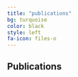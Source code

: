 ```yaml
---
title: "publications"
bg: turquoise
color: black
style: left
fa-icon: files-o
---
```


## Publications


